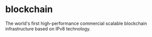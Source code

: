 # blockchain
The world's first high-performance commercial scalable blockchain infrastructure based on IPv8 technology.
